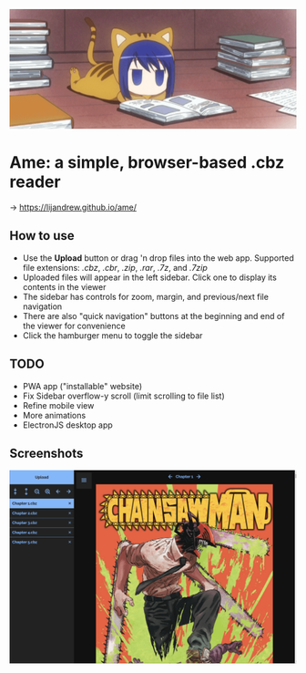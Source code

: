 ![Splash screen gif](./src/assets/splash.gif)

# **Ame: a simple, browser-based .cbz reader**

&rarr; https://lijandrew.github.io/ame/

## **How to use**

- Use the **Upload** button or drag 'n drop files into the web app. Supported file extensions: _.cbz_, _.cbr_, _.zip_, _.rar_, _.7z_, and _.7zip_
- Uploaded files will appear in the left sidebar. Click one to display its contents in the viewer
- The sidebar has controls for zoom, margin, and previous/next file navigation
- There are also "quick navigation" buttons at the beginning and end of the viewer for convenience
- Click the hamburger menu to toggle the sidebar

## **TODO**

- PWA app ("installable" website)
- Fix Sidebar overflow-y scroll (limit scrolling to file list)
- Refine mobile view
- More animations
- ElectronJS desktop app

## **Screenshots**

![Demo screenshot](./src/assets/screenshot.png)
